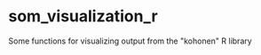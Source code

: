 som_visualization_r
===================

Some functions for visualizing output from the "kohonen" R library
